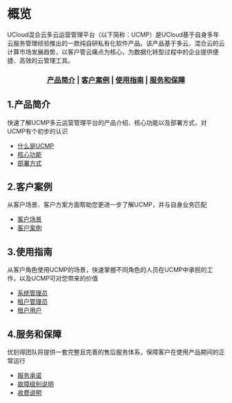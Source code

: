
# 概览
UCloud混合云多云运营管理平台（以下简称：UCMP）是UCloud基于自身多年云服务管理经验推出的一款纯自研私有化软件产品。该产品基于多云、混合云的云计算市场发展趋势，以客户管云痛点为核心，为数据化转型过程中的企业提供便捷、高效的云管理工具。

### <center>[产品简介](#1产品简介)   |   [客户案例](#2客户案例)   |   [使用指南](#3使用指南)   |   [服务和保障](#4服务和保障)</center>   

## 1.产品简介

快速了解UCMP多云运营管理平台的产品介绍、核心功能以及部署方式，对UCMP有个初步的认识
* [什么是UCMP](/ucmp/introduction/product_introdution.md)
* [核心功能](/ucmp/introduction/core_function.md)
* [部署方式](/ucmp/introduction/architecture.md)

## 2.客户案例

从客户场景、客户方案方面帮助您更进一步了解UCMP，并与自身业务匹配
* [客户场景](/ucmp/customer_case/customer_problem.md)
* [客户案例](/ucmp/customer_case/case.md)

## 3.使用指南

从客户角色使用UCMP的场景，快速掌握不同角色的人员在UCMP中承担的工作，以及UCMP可对您带来的价值
* [系统管理员](/ucmp/using_guide/admin.md)
* [租户管理员](/ucmp/using_guide/department_admin.md)
* [租户用户](/ucmp/using_guide/user.md)

## 4.服务和保障

优刻得团队将提供一套完整且完善的售后服务体系，保障客户在使用产品期间的正常运行
* [服务承诺](/ucmp/service/promis.md)
* [故障级别说明](/ucmp/service/bug.md)
* [收费说明](/ucmp/service/price_mode.md)


